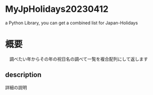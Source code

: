 # MyJpHolidays20230412
a Python Library, you can get a combined list for Japan-Holidays


# 概要
　調べたい年からその年の祝日名の調べて一覧を複合配列にして返します<br>
 
##  description
詳細の説明<br>

